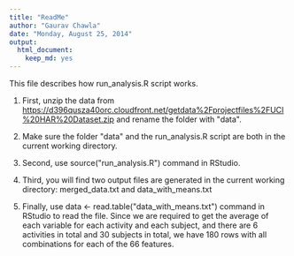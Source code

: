 ```yaml
---
title: "ReadMe"
author: "Gaurav Chawla"
date: "Monday, August 25, 2014"
output:
  html_document:
    keep_md: yes
---
```


This file describes how run_analysis.R script works.

1) First, unzip the data from https://d396qusza40orc.cloudfront.net/getdata%2Fprojectfiles%2FUCI%20HAR%20Dataset.zip and rename the folder with "data".

2) Make sure the folder "data" and the run_analysis.R script are both in the current working directory.

3) Second, use source("run_analysis.R") command in RStudio.

4) Third, you will find two output files are generated in the current working directory:
   merged_data.txt and data_with_means.txt 
   
5) Finally, use data <- read.table("data_with_means.txt") command in RStudio to read the file. Since we are required to get the average of each variable for each activity and each subject, and there are 6 activities in total and 30 subjects in total, we have 180 rows with all combinations for each of the 66 features.

